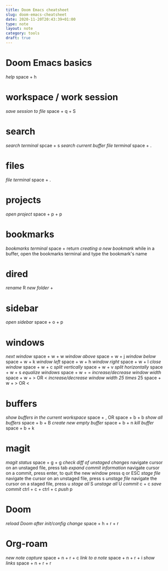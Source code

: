 ```yaml
---
title: Doom Emacs cheatsheet
slug: doom-emacs-cheatsheet
date: 2020-11-20T20:43:39+01:00
type: note
layout: note
category: tools
draft: true
---
```



# Doom Emacs basics

*help* space + h

# workspace / work session
*save session to file* space + q + S

# search
*search terminal* spcae + s
*search current buffer*
*file terminal* space + .

# files
*file terminal* space + .

# projects
*open project* space + p + p

# bookmarks
*bookmarks terminal* space + return
*creating a new bookmark* while in a buffer, open the bookmarks terminal and type the bookmark's name

# dired
*rename* R
*new folder* +

# sidebar
*open sidebar* space + o + p

# windows 
*next window* space + w + w
*window above* space + w + j
*window below* space + w + k
*window left* space + w + h
*window right* space + w + l
*close window* space + w + c
*split vertically* space + w + v
*split horizontally* space + w + s
*equalize windows* space + w + =
*increase/decrease window width* space + w + > OR <
*increase/decrease window width 25 times* 25 space + w + > OR <

# buffers
*show buffers in the current workspace* space + , OR space + b + b
*show all buffers* space + b + B
*create new empty buffer* space + b + n
*kill buffer* space + b + k

# magit
*magit status* space + g + g
*check diff of unstaged changes* navigate cursor on an unstaged file, press tab
*expand commit information* navigate cursor on a commit, press enter, to quit the new window press q or ESC
*stage file* navigate the cursor on an unstaged file, press s
*unstage file* navigate the cursor on a staged file, press u
*stage all* S
*unstage all* U
*commit* c + c
*save commit* ctrl + c + ctrl + c
*push* p

# Doom 
*reload Doom after init/config change* space + h + r + r

# Org-roam
*new note capture* space + n + r + c 
*link to a note* space + n + r + i
*show links* space + n + r + r
